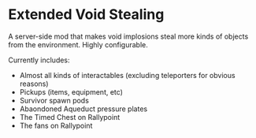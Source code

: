 # Extended Void Stealing

A server-side mod that makes void implosions steal more kinds of objects from the environment. Highly configurable.

Currently includes:
* Almost all kinds of interactables (excluding teleporters for obvious reasons)
* Pickups (items, equipment, etc)
* Survivor spawn pods
* Abaondoned Aqueduct pressure plates
* The Timed Chest on Rallypoint
* The fans on Rallypoint